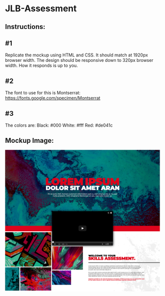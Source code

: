 # JLB-Assessment
## Instructions:
## #1 
Replicate the mockup using HTML and CSS. It should match at 1920px browser width.
The design should be responsive down to 320px browser width. How it responds is up to you.
## #2
The font to use for this is Montserrat:
https://fonts.google.com/specimen/Montserrat
## #3
The colors are:
Black: #000
White: #fff
Red: #de041c
## Mockup Image:
![Screenshot](mock.jpg)
